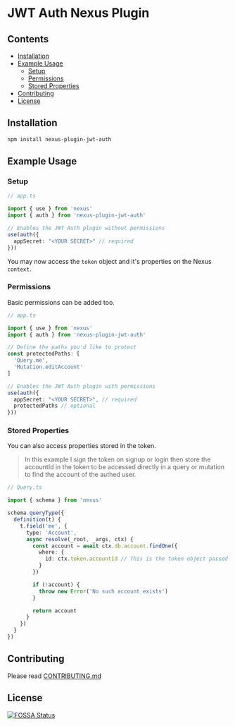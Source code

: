 # JWT Auth Nexus Plugin

## Contents

- [Installation](#installation)
- [Example Usage](#example-usage)
  - [Setup](#setup)
  - [Permissions](#permissions)
  - [Stored Properties](#stored-properties)
- [Contributing](#contributing)
- [License](#license)

## Installation

```sh
npm install nexus-plugin-jwt-auth
```

## Example Usage

### Setup

```typescript
// app.ts

import { use } from 'nexus'
import { auth } from 'nexus-plugin-jwt-auth'

// Enables the JWT Auth plugin without permissions
use(auth({
  appSecret: "<YOUR SECRET>" // required
}))
```

You may now access the `token` object and it's properties on the Nexus `context`.

### Permissions

Basic permissions can be added too.

```typescript
// app.ts

import { use } from 'nexus'
import { auth } from 'nexus-plugin-jwt-auth'

// Define the paths you'd like to protect
const protectedPaths: [
  'Query.me',
  'Mutation.editAccount'
]

// Enables the JWT Auth plugin with permissions
use(auth({
  appSecret: "<YOUR SECRET>", // required
  protectedPaths // optional
}))
```

### Stored Properties

You can also access properties stored in the token.

> In this example I sign the token on signup or login then store the accountId in the token to be accessed directly in a query or mutation to find the account of the authed user.

```typescript
// Query.ts

import { schema } from 'nexus'

schema.queryType({
  definition(t) {
    t.field('me', {
      type: 'Account',
      async resolve(_root, _args, ctx) {
        const account = await ctx.db.account.findOne({
          where: {
            id: ctx.token.accountId // This is the token object passed through the context
          }
        })

        if (!account) {
          throw new Error('No such account exists')
        }

        return account
      }
    })
  }
})
```

## Contributing

Please read [CONTRIBUTING.md](CONTRIBUTING.md)

## License

[![FOSSA Status](https://app.fossa.com/api/projects/git%2Bgithub.com%2FCamji55%2Fnexus-plugin-jwt-auth.svg?type=large)](https://app.fossa.com/projects/git%2Bgithub.com%2FCamji55%2Fnexus-plugin-jwt-auth?ref=badge_large)
